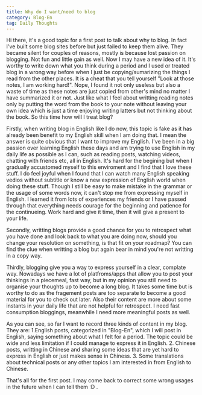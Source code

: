```yaml
---
title: Why do I want/need to blog
category: Blog-En
tag: Daily Thoughts
---
```


Hi there, it's a good topic for a first post to talk about why to blog. In fact I've built some blog sites before but just failed to keep them alive. They became silent for couples of reasons, mostly is because lost passion on blogging. Not fun and little gain as well. Now I may have a new idea of it. It's worthy to write down what you think during a period and I used or treated blog in a wrong way before when I just be copying/sumarizing the things I read from the other places. It is a cheat that you tell yourself "Look at those notes, I am working hard!". Nope, I found it not only useless but also a waste of time as these notes are just copied from other's mind no matter I have summarized it or not. Just like what I feel about writting reading notes only by putting the word from the book to your note without leaving your own idea which is just a time enjoying writing latters but not thinking about the book. So this time how will I treat blog?

Firstly, when writing blog in English like I do now, this topic is fake as it has already been benefit to my English skill when I am doing that. I mean the answer is quite obvious that I want to improve my English. I've been in a big passion over learning English these days and am trying to use English in my daily life as possible as I can, such as reading posts, watching videos, chatting with friends etc, all in English. It's hard for the begining but when I gradually accustomed myself to this enviroment and I find that I love these stuff. I do feel joyful when I found that I can watch many English speaking vedios without subtitle or know a new expression of English world when doing these stuff. Though I still be easy to make mistake in the grammar or the usage of some words now, it can't stop me from expressing myself in English. I learned it from lots of experiences my friends or I have passed through that everything needs courage for the beginning and patience for the continueing. Work hard and give it time, then it will give a present to your life. 

Secondly, writting blogs provide a good chance for you to retrospect what you have done and look back to what you are doing now, should you change your resolution on something, is that fit on your roadmap? You can find the clue when writting a blog but again bear in mind you're not writting in a copy way.

Thirdly, blogging give you a way to express yourself in a clear, complate way. Nowadays we have a lot of platfroms/apps that allow you to post your thinkings in a piecemeal, fast way, but in my opinion you still need to organise your thoughts up to become a long blog. It takes some time but is worthy to do as the fragement posts are too separate to become a good material for you to check out later. Also their content are more about some instants in your daily life that are not helpful for retrospect. I need fast consumption bloggings, meanwhile I need more meaningful posts as well. 

As you can see, so far I want to record three kinds of content in my blog. They are: 1.English posts, categorized in "Blog-En", which I will post in English, saying something about what I felt for a period. The topic could be wide and less limitation if I could manage to express it in English. 2. Chinese posts, writting in Chinese and sharing some ideas that are yet hard to express in English or just makes sense in Chiness. 3. Some translations about technical posts or any other topics I am interested in from English to Chinese.

That's all for the first post. I may come back to correct some wrong usages in the future when I can tell them :D .